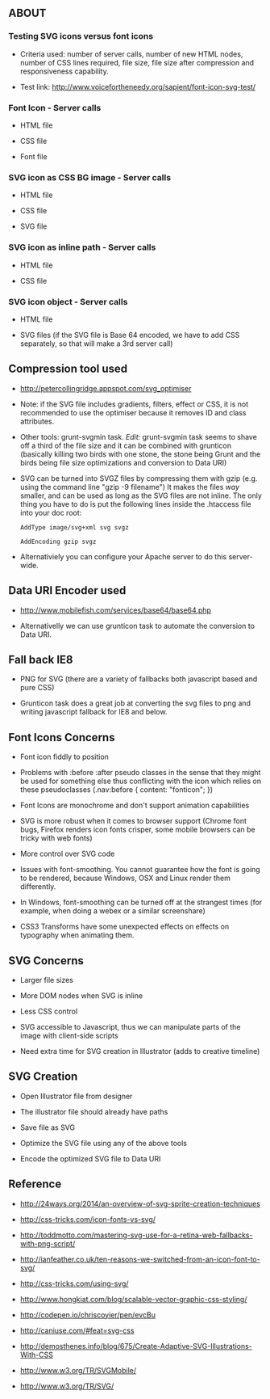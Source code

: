## ABOUT

### Testing SVG icons versus font icons

-   Criteria used: number of server calls, number of new HTML nodes,
    number of CSS lines required, file size, file size after compression
    and responsiveness capability.

-   Test link:
    <http://www.voicefortheneedy.org/sapient/font-icon-svg-test/>

### Font Icon - Server calls

-   HTML file

-   CSS file

-   Font file

### SVG icon as CSS BG image - Server calls

-   HTML file

-   CSS file

-   SVG file

### SVG icon as inline path - Server calls

-   HTML file

-   CSS file

### SVG icon object - Server calls

-   HTML file

-   SVG files (if the SVG file is Base 64 encoded, we have to add CSS
    separately, so that will make a 3rd server call)

## Compression tool used

-   <http://petercollingridge.appspot.com/svg_optimiser>

-   Note: if the SVG file includes gradients, filters, effect or CSS, it
    is not recommended to use the optimiser because it removes ID and
    class attributes.

-   Other tools: grunt-svgmin task. *Edit:* grunt-svgmin task seems to
    shave off a third of the file size and it can be combined with
    grunticon (basically killing two birds with one stone, the stone
    being Grunt and the birds being file size optimizations and
    conversion to Data URI)

-   SVG can be turned into SVGZ files by compressing them with gzip
    (e.g. using the command line "gzip -9 filename") It makes the files
    *way* smaller, and can be used as long as the SVG files are not
    inline. The only thing you have to do is put the following lines
    inside the .htaccess file into your doc root:

    `AddType image/svg+xml svg svgz`

    `AddEncoding gzip svgz`

-   Alternativiely you can configure your Apache server to do this
    server-wide.

## Data URI Encoder used

-   <http://www.mobilefish.com/services/base64/base64.php>

-   Alternativelly we can use grunticon task to automate the conversion
    to Data URI.

## Fall back IE8

-   PNG for SVG (there are a variety of fallbacks both javascript based
    and pure CSS)

-   Grunticon task does a great job at converting the svg files to png
    and writing javascript fallback for IE8 and below.

## Font Icons Concerns

-   Font icon fiddly to position

-   Problems with :before :after pseudo classes in the sense that they
    might be used for something else thus conflicting with the icon
    which relies on these pseudoclasses (.nav:before { content:
    "fonticon"; })

-   Font Icons are monochrome and don't support animation capabilities

-   SVG is more robust when it comes to browser support (Chrome font
    bugs, Firefox renders icon fonts crisper, some mobile browsers can
    be tricky with web fonts)

-   More control over SVG code

-   Issues with font-smoothing. You cannot guarantee how the font is
    going to be rendered, because Windows, OSX and Linux render them
    differently.

-   In Windows, font-smoothing can be turned off at the strangest times
    (for example, when doing a webex or a similar screenshare)

-   CSS3 Transforms have some unexpected effects on effects on
    typography when animating them.

## SVG Concerns

-   Larger file sizes

-   More DOM nodes when SVG is inline

-   Less CSS control

-   SVG accessible to Javascript, thus we can manipulate parts of the
    image with client-side scripts

-   Need extra time for SVG creation in Illustrator (adds to creative
    timeline)

## SVG Creation

-   Open Illustrator file from designer

-   The illustrator file should already have paths

-   Save file as SVG

-   Optimize the SVG file using any of the above tools

-   Encode the optimized SVG file to Data URI

## Reference

-   <http://24ways.org/2014/an-overview-of-svg-sprite-creation-techniques>

-   <http://css-tricks.com/icon-fonts-vs-svg/>

-   <http://toddmotto.com/mastering-svg-use-for-a-retina-web-fallbacks-with-png-script/>

-   <http://ianfeather.co.uk/ten-reasons-we-switched-from-an-icon-font-to-svg/>

-   <http://css-tricks.com/using-svg/>

-   <http://www.hongkiat.com/blog/scalable-vector-graphic-css-styling/>

-   <http://codepen.io/chriscoyier/pen/evcBu>

-   <http://caniuse.com/#feat=svg-css>

-   <http://demosthenes.info/blog/675/Create-Adaptive-SVG-Illustrations-With-CSS>

-   <http://www.w3.org/TR/SVGMobile/>

-   <http://www.w3.org/TR/SVG/>


